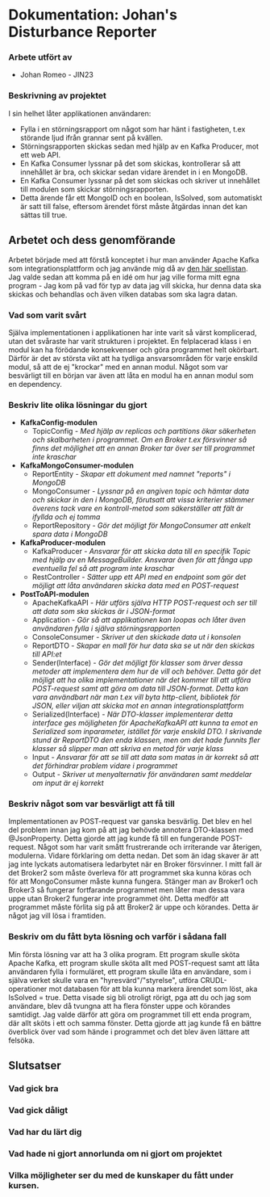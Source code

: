 # Dokumentation: Johan's Disturbance Reporter

### Arbete utfört av
+ Johan Romeo - JIN23

### Beskrivning av projektet
I sin helhet låter applikationen användaren:
+ Fylla i en störningsrapport om något som har hänt i fastigheten, t.ex störande ljud ifrån grannar sent på kvällen.
+ Störningsrapporten skickas sedan med hjälp av en Kafka Producer, mot ett web API.
+ En Kafka Consumer lyssnar på det som skickas, kontrollerar så att innehållet är bra, och skickar sedan vidare ärendet in i en MongoDB.
+ En Kafka Consumer lyssnar på det som skickas och skriver ut innehållet till modulen som skickar störningsrapporten.
+ Detta ärende får ett MongoID och en boolean, IsSolved, som automatiskt är satt till false, eftersom ärendet först måste åtgärdas innan det kan sättas till true.
## Arbetet och dess genomförande
Arbetet började med att förstå konceptet i hur man använder Apache Kafka som integrationsplattform och jag använde mig då av [den här spellistan](https://www.youtube.com/playlist?list=PLGRDMO4rOGcNLwoack4ZiTyewUcF6y6BU).  
Jag valde sedan att komma på en idé om hur jag ville forma mitt egna program - Jag kom på vad för typ av data jag vill skicka, hur denna data ska skickas och behandlas och även vilken databas som ska lagra datan.
### Vad som varit svårt
Själva implementationen i applikationen har inte varit så värst komplicerad, utan det svåraste har varit strukturen i projektet. En felplacerad klass i en modul kan ha förödande konsekvenser och göra programmet helt okörbart. Därför är det av största vikt att ha tydliga ansvarsområden för varje enskild modul, så att de ej "krockar" med en annan modul.
Något som var besvärligt till en början var även att låta en modul ha en annan modul som en dependency.
### Beskriv lite olika lösningar du gjort
+ **KafkaConfig-modulen**
  + TopicConfig - *Med hjälp av replicas och partitions ökar säkerheten och skalbarheten i programmet. Om en Broker t.ex försvinner så finns det möjlighet att en annan Broker tar över ser till programmet inte kraschar*
+ **KafkaMongoConsumer-modulen**
  + ReportEntity - *Skapar ett dokument med namnet "reports" i MongoDB*
  + MongoConsumer - *Lyssnar på en angiven topic och hämtar data och skickar in den i MongoDB, förutsatt att vissa kriterier stämmer överens tack vare en kontroll-metod som säkerställer att fält är ifyllda och ej tomma*
  + ReportRepository - *Gör det möjligt för MongoConsumer att enkelt spara data i MongoDB*
+ **KafkaProducer-modulen**
  + KafkaProducer - *Ansvarar för att skicka data till en specifik Topic med hjälp av en MessageBuilder. Ansvarar även för att fånga upp eventuella fel så att program inte kraschar*
  + RestController - *Sätter upp ett API med en endpoint som gör det möjligt att låta användaren skicka data med en POST-request*
+ **PostToAPI-modulen**
  + ApacheKafkaAPI - *Här utförs själva HTTP POST-request och ser till att data som ska skickas är i JSON-format*
  + Application - *Gör så att applikationen kan loopas och låter även användaren fylla i själva störningsrapporten*
  + ConsoleConsumer - *Skriver ut den skickade data ut i konsolen*
  + ReportDTO - *Skapar en mall för hur data ska se ut när den skickas till API:et*
  + Sender(Interface) - *Gör det möjligt för klasser som ärver dessa metoder att implementera dem hur de vill och behöver. Detta gör det möjligt att ha olika implementationer när det kommer till att utföra POST-request samt att göra om data till JSON-format. Detta kan vara användbart när man t.ex vill byta http-client, bibliotek för JSON, eller viljan att skicka mot en annan integrationsplattform*
  + Serialized(Interface) - *När DTO-klasser implementerar detta interface ges möjligheten för ApacheKafkaAPI att kunna ta emot en Serialized som inparameter, istället för varje enskild DTO. I skrivande stund är ReportDTO den enda klassen, men om det hade funnits fler klasser så slipper man att skriva en metod för varje klass*
  + Input - *Ansvarar för att se till att data som matas in är korrekt så att det förhindrar problem vidare i programmet*
  + Output - *Skriver ut menyalternativ för användaren samt meddelar om input är ej korrekt*

### Beskriv något som var besvärligt att få till
Implementationen av POST-request var ganska besvärlig. Det blev en hel del problem innan jag kom på att jag behövde annotera DTO-klassen med @JsonProperty. Detta gjorde att jag kunde få till en fungerande POST-request.
Något som har varit smått frustrerande och irriterande var återigen, modulerna. Vidare förklaring om detta nedan.
Det som än idag skaver är att jag inte lyckats automatisera ledarbytet när en Broker försvinner. I mitt fall är det Broker2 som måste överleva för att programmet ska kunna köras och för att MongoConsumer måste kunna fungera. Stänger man av Broker1 och Broker3 så fungerar fortfarande programmet men låter man dessa vara uppe utan Broker2 fungerar inte programmet öht. Detta medför att programmet måste förlita sig på att Broker2 är uppe och körandes. Detta är något jag vill lösa i framtiden.
### Beskriv om du fått byta lösning och varför i sådana fall
Min första lösning var att ha 3 olika program. Ett program skulle sköta Apache Kafka, ett program skulle sköta allt med POST-request samt att låta användaren fylla i formuläret, ett program skulle låta en användare, som i själva verket skulle vara en "hyresvärd"/"styrelse", utföra CRUDL-operationer mot databasen för att bla kunna markera ärendet som löst, aka IsSolved = true.
Detta visade sig bli otroligt rörigt, pga att du och jag som användare, blev då tvungna att ha flera fönster uppe och körandes samtidigt.
Jag valde därför att göra om programmet till ett enda program, där allt sköts i ett och samma fönster. Detta gjorde att jag kunde få en bättre överblick över vad som hände i programmet och det blev även lättare att felsöka.
## Slutsatser

### Vad gick bra

### Vad gick dåligt

### Vad har du lärt dig

### Vad hade ni gjort annorlunda om ni gjort om projektet

### Vilka möjligheter ser du med de kunskaper du fått under kursen.
